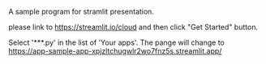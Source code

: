 A sample program for stramlit presentation.

please link to https://streamlit.io/cloud  and then click "Get Started" button.

Select '***.py' in the list of 'Your apps'. The pange will change to https://app-sample-app-xpjzltchugwlr2wo7fnz5s.streamlit.app/

